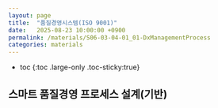 ```yaml
---
layout: page
title:  "품질경영시스템(ISO 9001)"
date:   2025-08-23 10:00:00 +0900
permalink: /materials/S06-03-04-01_01-DxManagementProcess
categories: materials
---
```

* toc
{:toc .large-only .toc-sticky:true}

## 스마트 품질경영 프로세스 설계(기반)